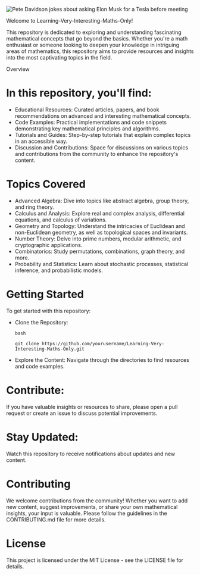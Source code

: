 ![Pete Davidson jokes about asking Elon Musk for a Tesla before meeting](https://github.com/user-attachments/assets/d07bfd2b-9a35-4364-b98a-3b9bfb281c9f)

Welcome to Learning-Very-Interesting-Maths-Only! 

This repository is dedicated to exploring and understanding fascinating mathematical concepts that go beyond the basics.
Whether you're a math enthusiast or someone looking to deepen your knowledge in intriguing areas of mathematics, this repository aims to provide resources and insights into the most captivating topics in the field.

Overview

# In this repository, you'll find:

  - Educational Resources: Curated articles, papers, and book recommendations on advanced and interesting mathematical concepts.
  - Code Examples: Practical implementations and code snippets demonstrating key mathematical principles and algorithms.
  - Tutorials and Guides: Step-by-step tutorials that explain complex topics in an accessible way.
  - Discussion and Contributions: Space for discussions on various topics and contributions from the community to enhance the repository's content.

# Topics Covered

  - Advanced Algebra: Dive into topics like abstract algebra, group theory, and ring theory.
  - Calculus and Analysis: Explore real and complex analysis, differential equations, and calculus of variations.
  - Geometry and Topology: Understand the intricacies of Euclidean and non-Euclidean geometry, as well as topological spaces and invariants.
  - Number Theory: Delve into prime numbers, modular arithmetic, and cryptographic applications.
  - Combinatorics: Study permutations, combinations, graph theory, and more.
  - Probability and Statistics: Learn about stochastic processes, statistical inference, and probabilistic models.

# Getting Started

To get started with this repository:

  - Clone the Repository:

        bash

        git clone https://github.com/yourusername/Learning-Very-Interesting-Maths-Only.git

  - Explore the Content:
      Navigate through the directories to find resources and code examples.

# Contribute:
  If you have valuable insights or resources to share, please open a pull request or create an issue to discuss potential improvements.

# Stay Updated:
  Watch this repository to receive notifications about updates and new content.

# Contributing

We welcome contributions from the community! Whether you want to add new content, suggest improvements, or share your own mathematical insights, your input is valuable. Please follow the guidelines in the CONTRIBUTING.md file for more details.

# License

This project is licensed under the MIT License - see the LICENSE file for details.
